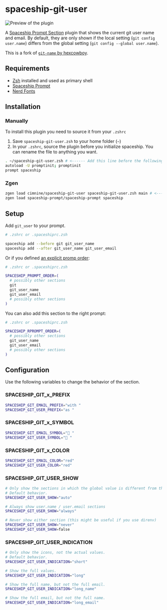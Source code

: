 # spaceship-git-user

![Preview of the plugin](todo)

A [Spaceship Prompt Section][spaceship-prompt] plugin that shows the current git user name and email.
By default, they are only shown if the local setting (`git config user.name`) differs from the global setting (`git config --global user.name`).

This is a fork of [`git-name` by hexcowboy][original].

[spaceship-prompt]: https://github.com/denysdovhan/spaceship-prompt
[original]: https://github.com/hexcowboy/spaceship-git-name

## Requirements

- [Zsh](https://github.com/zsh-users/zsh) installed and used as primary shell
- [Spaceship Prompt](https://github.com/denysdovhan/spaceship-prompt)
- [Nerd Fonts](https://github.com/ryanoasis/nerd-fonts)

## Installation

### Manually

To install this plugin you need to source it from your `.zshrc`

1. Save `spaceship-git-user.zsh` to your home folder (`~`)
2. In your `.zshrc`, source the plugin before you initialize spaceship. You can rename the file to anything you want.

```sh
. ~/spaceship-git-user.zsh # <------ Add this line before the following!
autoload -U promptinit; promptinit
prompt spaceship
```

### Zgen

```sh
zgen load cimnine/spaceship-git-user spaceship-git-user.zsh main # <------ must be before loading spaceship!
zgen load spaceship-prompt/spaceship-prompt spaceship
```

## Setup

Add `git_user` to your prompt.

```sh
# .zshrc or .spaceshiprc.zsh

spaceship add --before git git_user_name
spaceship add --after git_user_name git_user_email
```

Or if you defined [an explicit promp order][spaceship-prompt-order]:

[spaceship-prompt-order]: https://github.com/denysdovhan/spaceship-prompt/blob/master/docs/Options.md#order

```sh
# .zshrc or .spaceshiprc.zsh

SPACESHIP_PROMPT_ORDER=(
  # possibly other sections
  git
  git_user_name
  git_user_email
  # possibly other sections
)
```

You can also add this section to the right prompt:

```sh
# .zshrc or .spaceshiprc.zsh

SPACESHIP_RPROMPT_ORDER=(
  # possibly other sections
  git_user_name
  git_user_email
  # possibly other sections
)
```

## Configuration

Use the following variables to change the behavior of the section.

### SPACESHIP_GIT_x_PREFIX

```sh
SPACESHIP_GIT_EMAIL_PREFIX="with "
SPACESHIP_GIT_USER_PREFIX="as "
```

### SPACESHIP_GIT_x_SYMBOL

```sh
SPACESHIP_GIT_EMAIL_SYMBOL="📧 "
SPACESHIP_GIT_USER_SYMBOL="👤 "
```

### SPACESHIP_GIT_x_COLOR

```sh
SPACESHIP_GIT_EMAIL_COLOR="red"
SPACESHIP_GIT_USER_COLOR="red"
```

### SPACESHIP_GIT_USER_SHOW

```sh
# Only show the sections in which the global value is different from the local one.
# Default behavior.
SPACESHIP_GIT_USER_SHOW="auto"

# Always show user.name / user.email sections
SPACESHIP_GIT_USER_SHOW="always"

# Never show either section (this might be useful if you use direnv)
SPACESHIP_GIT_USER_SHOW="never"
SPACESHIP_GIT_USER_SHOW=false
```

### SPACESHIP_GIT_USER_INDICATION

```sh
# Only show the icons, not the actual values.
# Default behavior.
SPACESHIP_GIT_USER_INDICATION="short"

# Show the full values.
SPACESHIP_GIT_USER_INDICATION="long"

# Show the full name, but not the full email.
SPACESHIP_GIT_USER_INDICATION="long_name"

# Show the full email, but not the full name.
SPACESHIP_GIT_USER_INDICATION="long_email"
```
